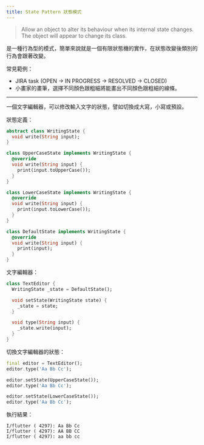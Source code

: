 ```yaml
---
title: State Pattern 狀態模式
---
```


> Allow an object to alter its behaviour when its internal state changes. The object will appear to change its class.

是一種行為型的模式，簡單來說就是一個有限狀態機的實作，在狀態改變後類別的行為會跟著改變。

常見範例：
* JIRA task (OPEN -> IN PROGRESS -> RESOLVED -> CLOSED)
* 小畫家的畫筆，選擇不同顏色跟粗細將能畫出不同顏色跟粗細的線條。

---

一個文字編輯器，可以修改輸入文字的狀態，譬如切換成大寫，小寫或預設。

狀態定義：
```dart
abstract class WritingState {
  void write(String input);
}

class UpperCaseState implements WritingState {
  @override
  void write(String input) {
    print(input.toUpperCase());
  }
}

class LowerCaseState implements WritingState {
  @override
  void write(String input) {
    print(input.toLowerCase());
  }
}

class DefaultState implements WritingState {
  @override
  void write(String input) {
    print(input);
  }
}
```

文字編輯器：
```dart
class TextEditor {
  WritingState _state = DefaultState();

  void setState(WritingState state) {
    _state = state;
  }

  void type(String input) {
    _state.write(input);
  }
}
```

切換文字編輯器的狀態：
```dart
final editor = TextEditor();
editor.type('Aa Bb Cc');

editor.setState(UpperCaseState());
editor.type('Aa Bb Cc');

editor.setState(LowerCaseState());
editor.type('Aa Bb Cc');
```

執行結果：
```
I/flutter ( 4297): Aa Bb Cc
I/flutter ( 4297): AA BB CC
I/flutter ( 4297): aa bb cc
```